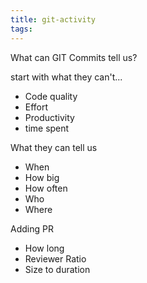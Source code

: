 ```yaml
---
title: git-activity
tags:
---
```


What can GIT Commits tell us?

start with what they can't...
- Code quality
- Effort
- Productivity 
- time spent

What they can tell us
- When
- How big
- How often 
- Who
- Where

Adding PR
- How long
- Reviewer Ratio 
- Size to duration 


